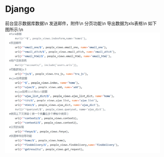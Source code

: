# Django
前台显示数据库数据\n
发送邮件，附件\n
分页功能\n
导出数据为xls表格\n
如下图所示:\n
![ABC](https://github.com/lnytx/Django/blob/master/images/1.png)

